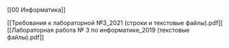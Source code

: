 [[00 Информатика]]

[[Требования к лабораторной №3_2021 (строки и текстовые файлы).pdf]]
[[Лабораторная работа № 3 по информатике_2019 (текстовые файлы).pdf]]